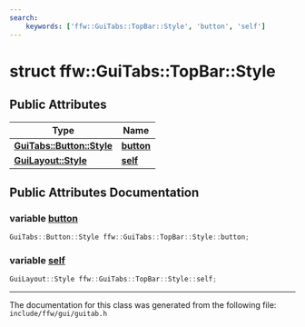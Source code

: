 ```yaml
---
search:
    keywords: ['ffw::GuiTabs::TopBar::Style', 'button', 'self']
---
```


# struct ffw::GuiTabs::TopBar::Style

## Public Attributes

|Type|Name|
|-----|-----|
|**[GuiTabs::Button::Style](structffw_1_1_gui_tabs_1_1_button_1_1_style.md)**|[**button**](structffw_1_1_gui_tabs_1_1_top_bar_1_1_style.md#1aed409fd51e48583d4d9f8b38c4d99266)|
|**[GuiLayout::Style](structffw_1_1_gui_layout_1_1_style.md)**|[**self**](structffw_1_1_gui_tabs_1_1_top_bar_1_1_style.md#1a091f51192e21f1da84f3163cd04463c2)|


## Public Attributes Documentation

### variable <a id="1aed409fd51e48583d4d9f8b38c4d99266" href="#1aed409fd51e48583d4d9f8b38c4d99266">button</a>

```cpp
GuiTabs::Button::Style ffw::GuiTabs::TopBar::Style::button;
```



### variable <a id="1a091f51192e21f1da84f3163cd04463c2" href="#1a091f51192e21f1da84f3163cd04463c2">self</a>

```cpp
GuiLayout::Style ffw::GuiTabs::TopBar::Style::self;
```





----------------------------------------
The documentation for this class was generated from the following file: `include/ffw/gui/guitab.h`
